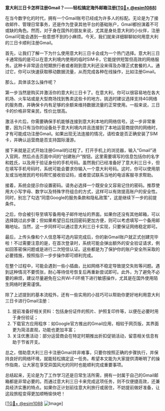 **意大利三日卡怎样注册Gmail？——轻松搞定海外邮箱注册[[TG💪+ @esim1088](https://t.me/s/esim1088)]**

在当今数字化的时代，拥有一个Gmail账号已经成为许多人的标配。无论是为了接收邮件、管理日常事务，还是作为登录其他平台的基础账户，Gmail都扮演着不可或缺的角色。然而，对于身在国外的朋友来说，尤其是身处意大利的小伙伴，注册Gmail可能会遇到一些意想不到的小麻烦。今天，我们就来详细聊聊如何用意大利的三日卡顺利注册Gmail。

首先，让我们了解一下为什么使用意大利三日卡会成为一个热门选择。意大利三日卡通常指的是可以在意大利境内使用的临时SIM卡，它能提供短暂但高效的网络服务。这种卡非常适合短期旅行者或者刚到意大利还没来得及办理正式套餐的人。通过它，你可以快速获取移动数据流量，从而完成各种在线操作，比如注册Gmail。

那么，具体该怎么操作呢？

第一步当然是购买并激活你的意大利三日卡了。在意大利，你可以很容易地在各大机场、火车站或是大型商场找到售卖这些卡的地方。挑选时建议选择支持4G网络的服务商，并确保卡内有足够的余额来维持数据流量的正常使用。一般来说，三日卡的价格非常亲民，性价比很高。

激活卡片后，你需要确保手机能够连接到意大利本地的网络信号。这一步非常重要，因为只有当你的设备处于意大利境内并且连接到了本地运营商提供的网络时，才有可能成功注册Gmail。如果出现无法连接的情况，请检查是否正确安装了SIM卡，并确认运营商是否支持国际漫游。

接下来就是正式开始注册Gmail的过程了。打开手机上的浏览器，输入“Gmail”进入官网，然后点击页面中间的“创建账户”按钮。这里需要填写的信息包括你的名字和姓氏，以及用于验证身份的手机号码。虽然我们已经准备好了意大利三日卡，但在填写手机号码时，系统可能会要求你输入一个意大利号码。这时，你可以使用朋友或当地居民的号码帮忙接收验证码，或者尝试联系当地的电话客服寻求帮助。

接着，系统会提示你设置密码。请务必选择一个既安全又容易记住的密码。推荐使用大小写字母、数字以及特殊字符组合的方式，这样可以有效提高账户的安全性。同时，别忘了勾选“同意Google的服务条款和隐私政策”，这是继续下一步的前提条件。

之后，你会被引导至填写备用电子邮件地址的界面。如果你还没有其他邮箱，可以选择跳过此步骤；但如果希望日后找回密码更加方便，则可以考虑填写一个备用邮箱地址。当然，这一步同样可以通过意大利三日卡实现，只要保证网络稳定即可。

最后，上传头像和个人信息等可选内容完成后，你的新Gmail账户就正式创建完毕啦！不过需要注意的是，在首次登录时，系统可能会弹出额外的安全验证请求，例如回答密保问题或是进行二次短信认证。这些都是为了保护你的账户安全所采取的必要措施，按照指示一步步操作即可顺利完成。

在整个过程中，可能会遇到一些小插曲，比如网络不稳定导致提交失败等问题。遇到这种情况不要慌张，耐心等待信号恢复后再重新尝试即可。此外，为了避免不必要的麻烦，建议尽量避免在公共Wi-Fi环境下进行敏感操作，尤其是在国外使用陌生网络时更需谨慎。

除了上述提到的基本流程外，还有一些实用的小技巧可以帮助你更好地利用意大利三日卡进行Gmail注册：

1. 提前准备好相关资料：包括身份证件的照片、护照复印件等，以便在必要时用于身份验证；
2. 下载官方应用程序：如Google官方推出的Gmail应用，相较于网页版，其界面更为简洁直观，功能也更加丰富；
3. 关注优惠活动：部分运营商会在特定时期推出折扣促销活动，留意相关信息有助于节省开支。

总之，借助意大利三日卡注册Gmail并非难事，只要你按照正确的步骤执行，并保持良好的网络环境，就能轻松搞定这一任务。希望本文能为大家提供清晰明了的操作指南，让大家在享受异国风光的同时也能顺利完成重要事项。

总结起来，无论是为了工作学习还是日常生活所需，拥有一封属于自己的Gmail邮箱都是非常必要的。而通过意大利三日卡来完成这项任务，则不仅便捷高效，还兼具经济实惠的特点。如果你正计划前往意大利旅行或居住，不妨提前做好准备，让这段旅程变得更加顺畅愉快吧！

[[TG💪+ @esim1088](https://t.me/s/esim1088) ![Image](https://i.postimg.cc/4NQfJmqS/Snipaste-2025-05-13-00-14-12.png)]